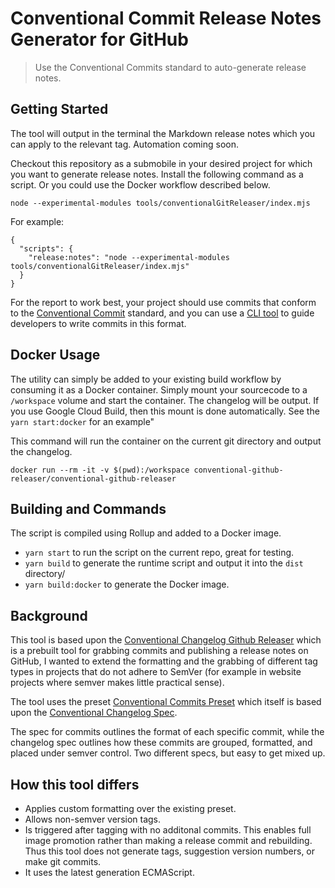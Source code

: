 # Conventional Commit Release Notes Generator for GitHub
> Use the Conventional Commits standard to auto-generate release notes.

## Getting Started

The tool will output in the terminal the Markdown release notes which you can apply to the relevant tag. Automation
coming soon.

Checkout this repository as a submobile in your desired project for which you want to generate release notes. Install the
following command as a script.  Or you could use the Docker workflow described below.

```
node --experimental-modules tools/conventionalGitReleaser/index.mjs
```

For example:

```
{
  "scripts": {
    "release:notes": "node --experimental-modules tools/conventionalGitReleaser/index.mjs"
  }
}
```

For the report to work best, your project should use commits that conform to the [Conventional Commit](https://www.conventionalcommits.org) standard, and you
can use a [CLI tool](https://github.com/commitizen/cz-cli) to guide developers to write commits in this format.

## Docker Usage

The utility can simply be added to your existing build workflow by consuming it as a Docker container. Simply mount
your sourcecode to a `/workspace` volume and start the container. The changelog will be output.  If you use Google Cloud
Build, then this mount is done automatically. See the `yarn start:docker` for an example"

This command will run the container on the current git directory and output the changelog.

```
docker run --rm -it -v $(pwd):/workspace conventional-github-releaser/conventional-github-releaser
```

## Building and Commands

The script is compiled using Rollup and added to a Docker image.

- `yarn start` to run the script on the current repo, great for testing.
- `yarn build` to generate the runtime script and output it into the `dist` directory/
- `yarn build:docker` to generate the Docker image.

## Background

This tool is based upon the [Conventional Changelog Github Releaser](https://github.com/conventional-changelog/releaser-tools/tree/master/packages/conventional-github-releaser)
which is a prebuilt tool for grabbing commits and publishing a release notes on GitHub, I wanted to extend the formatting and the grabbing of different tag
types in projects that do not adhere to SemVer (for example in website projects where semver makes little practical sense).

The tool uses the preset [Conventional Commits Preset](https://github.com/conventional-changelog/conventional-changelog/tree/master/packages/conventional-changelog-conventionalcommits) which itself is
based upon the [Conventional Changelog Spec](https://github.com/conventional-changelog/conventional-changelog-config-spec).

The spec for commits outlines the format of each specific commit, while the changelog spec outlines how these commits are grouped, formatted, and placed under semver control. Two different specs, but easy to get mixed up.

## How this tool differs

* Applies custom formatting over the existing preset.
* Allows non-semver version tags.
* Is triggered after tagging with no additonal commits. This enables full image promotion rather than making a release commit and rebuilding. Thus this tool does not generate tags, suggestion version numbers, or make git commits.
* It uses the latest generation ECMAScript.
